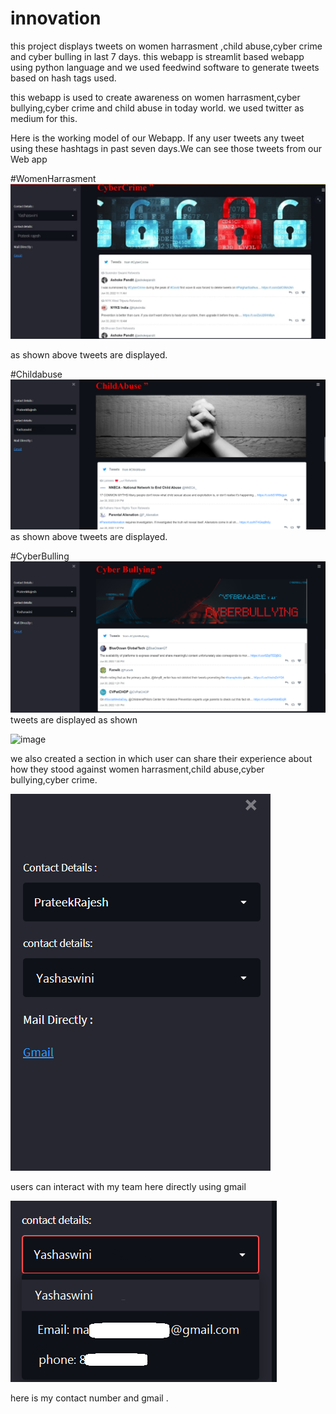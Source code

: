 # innovation


this project displays tweets on women harrasment ,child abuse,cyber crime and cyber bulling in last 7 days.
this webapp is streamlit based webapp using python language and we used feedwind software to generate tweets based on hash tags used.

this webapp is used to create awareness on women harrasment,cyber bullying,cyber crime and child abuse in today world.
we used twitter as medium for this.

Here is the working model of our Webapp.
If any user tweets any tweet using these hashtags in past seven days.We can see those tweets from our Web app

#WomenHarrasment
![image](https://github.com/YashaswiniMallempadi/embed-tweets-webapp/blob/main/Screenshot%202022-06-30%20164419.png)

as shown above tweets are displayed.



#Childabuse
![image](https://github.com/YashaswiniMallempadi/embed-tweets-webapp/blob/main/screenshot1.png)
as shown above tweets are displayed.

#CyberBulling
![image](https://github.com/YashaswiniMallempadi/embed-tweets-webapp/blob/main/screenshot2.png)
tweets are displayed as shown


![image](https://user-images.githubusercontent.com/92135998/176703060-a681eb71-e77e-479a-aa75-2f917c65a4b0.png)

we also created a section in which user can share their experience about how they stood against women harrasment,child abuse,cyber bullying,cyber crime.

![image](https://github.com/YashaswiniMallempadi/embed-tweets-webapp/blob/main/screenshot3.png)

users can interact with my team here directly using gmail

![image](https://github.com/YashaswiniMallempadi/embed-tweets-webapp/blob/main/screenshot4.png)

here is my contact number and gmail .

